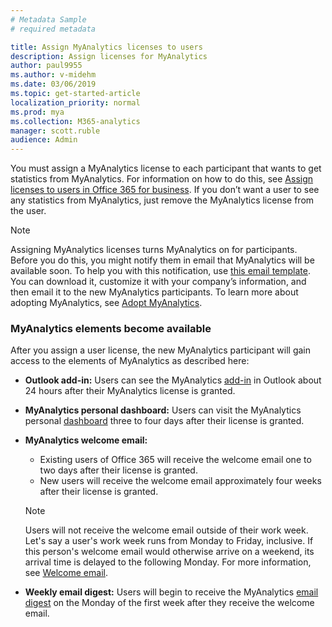 ```yaml
---
# Metadata Sample
# required metadata

title: Assign MyAnalytics licenses to users
description: Assign licenses for MyAnalytics
author: paul9955
ms.author: v-midehm
ms.date: 03/06/2019
ms.topic: get-started-article
localization_priority: normal 
ms.prod: mya
ms.collection: M365-analytics
manager: scott.ruble
audience: Admin
---
```


You must assign a MyAnalytics license to each participant that wants to get statistics from MyAnalytics. For information on how to do this, see [Assign licenses to users in Office 365 for business](https://support.office.com/en-us/article/assign-licenses-to-users-in-office-365-for-business-997596b5-4173-4627-b915-36abac6786dc). If you don’t want a user to see any statistics from MyAnalytics, just remove the MyAnalytics license from the user.

> [!Note]
> Assigning MyAnalytics licenses turns MyAnalytics on for participants. Before you do this, you might notify them in email that MyAnalytics will be available soon. To help you with this notification, use [this email template](MyAnalytics-announcement-template.docx). You can download it, customize it with your company’s information, and then email it to the new MyAnalytics participants. To learn more about adopting MyAnalytics, see [Adopt MyAnalytics](../Use/MyA-Adoption/adopt-myanalytics.md).  

### MyAnalytics elements become available

<!-- Updated for Anu and Sourabh Feb 2019: -->

After you assign a user license, the new MyAnalytics participant will gain access to the elements of MyAnalytics as described here:  

<!--  
> [!Note]
> The following timeframes pertain to the March 2019 distribution of MyAnalytics features. 
-->

 * **Outlook add-in:** Users can see the MyAnalytics [add-in](../Use/add-in.md) in Outlook about 24 hours after their MyAnalytics license is granted.

 * **MyAnalytics personal dashboard:** Users can visit the MyAnalytics personal [dashboard](../Use/dashboard-2.md) three to four days after their license is granted.

 * **MyAnalytics welcome email:** 
      * Existing users of Office 365 will receive the welcome email one to two days after their license is granted. 
      * New users will receive the welcome email approximately four weeks after their license is granted. 
     
    > [!Note]
    > Users will not receive the welcome email outside of their work week. Let's say a user's work week runs from Monday to Friday, inclusive. If this person's welcome email would otherwise arrive on a weekend, its arrival time is delayed to the following Monday. For more information, see [Welcome email](../Use/MyA-Welcome-email.md).

 * **Weekly email digest:** Users will begin to receive the MyAnalytics [email digest](../Use/email-digest-2.md) on the Monday of the first week after they receive the welcome email.
